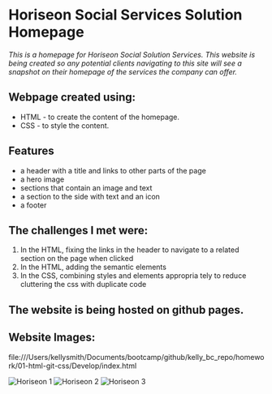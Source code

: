 # Horiseon Social Services Solution Homepage

*This is a homepage for Horiseon Social Solution Services. This website is being created so any potential clients navigating to this site will see a snapshot on their homepage of the services the company can offer.*

## Webpage created using:
* HTML - to create the content of the homepage. 
* CSS -  to style the content.

## Features
* a header with a title and links to other parts of the page
* a hero image
* sections that contain an image and text
* a section to the side with text and an icon
* a footer

## The challenges I met were:
1. In the HTML, fixing the links in the header to navigate to a related section on the page when clicked
2. In the HTML, adding the semantic elements
3. In the CSS, combining styles and elements appropria tely to reduce cluttering the css with duplicate code

## The website is being hosted on github pages.

## Website Images:

file:///Users/kellysmith/Documents/bootcamp/github/kelly_bc_repo/homework/01-html-git-css/Develop/index.html

![Horiseon 1](Website1.png)
![Horiseon 2](Website2.png)
![Horiseon 3](Website2.png)